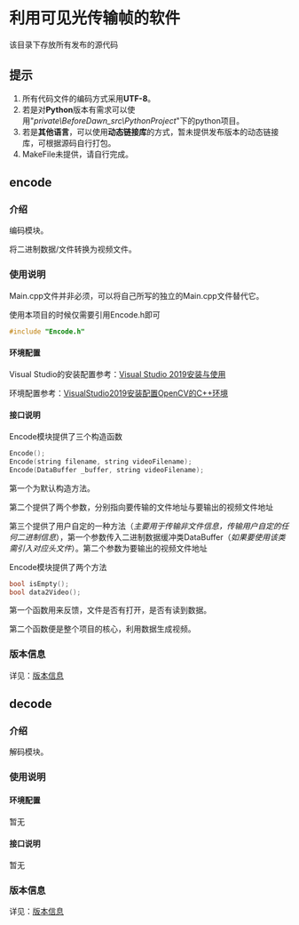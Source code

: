 # 利用可见光传输帧的软件

该目录下存放所有发布的源代码



## 提示

1. 所有代码文件的编码方式采用**UTF-8**。
2. 若是对**Python**版本有需求可以使用"*private\BeforeDawn_src\PythonProject*"下的python项目。
3. 若是**其他语言**，可以使用**动态链接库**的方式，暂未提供发布版本的动态链接库，可根据源码自行打包。
4. MakeFile未提供，请自行完成。



## encode

### 介绍

编码模块。

将二进制数据/文件转换为视频文件。



### 使用说明

Main.cpp文件并非必须，可以将自己所写的独立的Main.cpp文件替代它。

使用本项目的时候仅需要引用Encode.h即可

```c++
#include "Encode.h"
```

#### 环境配置

Visual Studio的安装配置参考：[Visual Studio 2019安装与使用](https://zhuanlan.zhihu.com/p/94998894)

环境配置参考：[VisualStudio2019安装配置OpenCV的C++环境](https://www.jianshu.com/p/5aef93bdc45c)

#### 接口说明

Encode模块提供了三个构造函数

```c++
Encode();
Encode(string filename, string videoFilename);
Encode(DataBuffer _buffer, string videoFilename);
```

第一个为默认构造方法。

第二个提供了两个参数，分别指向要传输的文件地址与要输出的视频文件地址

第三个提供了用户自定的一种方法（*主要用于传输非文件信息，传输用户自定的任何二进制信息*），第一个参数传入二进制数据缓冲类DataBuffer（*如果要使用该类需引入对应头文件*）。第二个参数为要输出的视频文件地址



Encode模块提供了两个方法

```c++
bool isEmpty();
bool data2Video();
```

第一个函数用来反馈，文件是否有打开，是否有读到数据。

第二个函数便是整个项目的核心，利用数据生成视频。

### 版本信息

详见：[版本信息](https://github.com/facedawn/Visible-light-transmission-information/blob/main/src/encodeVersion.md)



## decode

### 介绍

解码模块。

### 使用说明

#### 环境配置

暂无

#### 接口说明

暂无

### 版本信息

详见：[版本信息](https://github.com/facedawn/Visible-light-transmission-information/blob/main/src/decodeVersion.md)


